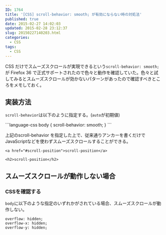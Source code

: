 ```yaml
---
ID: 1764
title: '[CSS] scroll-behavior: smooth; が有効にならない時の対処法'
published: true
date: 2015-02-27 14:02:03
updated: 2015-02-28 23:12:37
slug: 20150227140203.html
categories:
  - CSS
tags:
  - CSS
---
```

<p>CSS だけでスムーズスクロールが実現できるという<code>scroll-behavior: smooth;</code>が Firefox 36 で正式サポートされたので色々と動作を確認していた。色々と試してみるとスムーズスクロールが効かないパターンがあったので確認すべきところをメモしておく。</p>

<h2>実装方法</h2>
<p><code>scroll-behavior</code>は以下のように指定する。(<code>auto</code>が初期値)</p>
```language-css
body {
  scroll-behavior: smooth;
}
```
<p>上記のscroll-behavior を指定した上で、従来通りアンカーを書くだけでJavaScriptなどを使わずスムーズスクロールすることができる。</p>

```language-html
<a href="#scroll-position">scroll-position</a>

<h2>scroll-position</h2>
```

<h2>スムーズスクロールが動作しない場合</h2>
<h3>CSSを確認する</h3>
<p><code>body</code>に以下のような指定のいずれかがされている場合、スムーズスクロールが動作しない。</p>

```language-css
overflow: hidden;
overflow-x: hidden;
overflow-y: hidden;
```